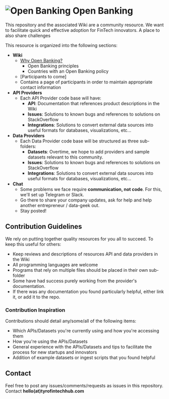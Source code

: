 ![Open Banking](directory_logo.png)
Open Banking
============================
This repository and the associated Wiki are a community resource. 
We want to facilitate quick and effective adoption for FinTech innovators.
A place to also share challenges 

This resource is organized into the following sections:

* **Wiki**
  * [Why Open Banking?](https://github.com/TyroFinTechHub/OpenBanking/wiki/Why-Open-Banking)
    * Open Banking principles
    * Countries with an Open Banking policy 
   * [Participants to come]
    * Contains a page of participants in order to maintain appropriate contact information
* **API Providers**
  * Each API Provider code base will have:
      * **API​**: Documentation that references product descriptions in the Wiki    
      * **Issues​**: Solutions to known bugs and references to solutions on StackOverflow
      * **Integrations​**: Solutions to convert external data sources into useful formats for databases, visualizations, etc...
 * **Data Providers**
   * Each Data Provider code base will be structured as three sub-folders:
      * **Datasets​**: Overtime, we hope to add providers and sample datasets relevant to this community.
      * **Issues​**: Solutions to known bugs and references to solutions on StackOverflow
      * **Integrations​**: Solutions to convert external data sources into useful formats for databases, visualizations, etc...
* **Chat**
  * Some problems we face require **communication, not code**.  For this, we'll set up Telegram or Slack.
  * Go there to share your company updates, ask for help and help another entrepreneur / data-geek out.
  * Stay posted!

## Contribution Guidelines
We rely on putting together quality resources for you all to succeed. To keep this useful for others: 
 
* Keep reviews and descriptions of resources API and data providers in the Wiki
* All programming languages are welcome
* Programs that rely on multiple files should be placed in their own sub-folder
* Some have had success purely working from the provider's documentation. 
* If there was any documentation you found particularly helpful, either link it, or add it to the repo.

### Contribution Inspiration
Contributions should detail any/some/all of the following items:
  * Which APIs/Datasets you're currently using and how you're accessing them
  * How you're using the APIs/Datasets
  * General experience with the APIs/Datasets and tips to facilitate the process for new startups and innovators
  * Addition of example datasets or ingest scripts that you found helpful
  
## Contact
Feel free to post any issues/comments/requests as issues in this repository.  
Contact **hello(at)tyrofintechhub.com**
